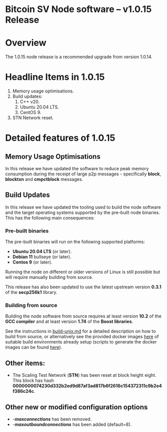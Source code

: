 # Bitcoin SV Node software – v1.0.15 Release

Overview
========

The 1.0.15 node release is a recommended upgrade from version 1.0.14.

Headline Items in 1.0.15
========================

1. Memory usage optimisations.
2. Build updates:
    1. C++ v20.
    2. Ubuntu 20.04 LTS.
    3. CentOS 9.
3. STN Network reset.

Detailed features of 1.0.15
===========================

Memory Usage Optimisations
--------------------------

In this release we have updated the software to reduce peak memory consumption during the receipt of large p2p messages - specifically **block**, **blocktxn** and **cmpctblock** messages.

Build Updates
-------------

In this release we have updated the tooling used to build the node software and the target operating systems supported by the pre-built node binaries. This has the following main consequences:

### Pre-built binaries

The pre-built binaries will run on the following supported platforms:

* **Ubuntu 20.04 LTS** (or later).
* **Debian 11** bullseye (or later).
* **Centos 9** (or later).

Running the node on different or older versions of Linux is still possible but will require manually building from source.

This release has also been updated to use the latest upstream version **0.3.1** of the **secp256k1** library.

### Building from source

Building the node software from source requires at least version **10.2** of the **GCC compiler** and at least version **1.74** of the **Boost libraries**.

See the instructions in [build-unix.md](https://github.com/bitcoin-sv/bitcoin-sv/blob/master/doc/build-unix.md) for a detailed description on how to build from source, or alternatively see the provided docker images [here](https://hub.docker.com/r/bitcoinsv/bitcoin-sv-src/) of suitable build environments already setup (scripts to generate the docker images can be found [here](https://github.com/bitcoin-sv/docker-sv-src)).

Other items:
------------

* The Scaling Test Network (**STN**) has been reset at block height eight. This block has hash **0000000074230d332b2ed9d87af3ad817b6f2616c154372311c9b2e4f386c24c**.

Other new or modified configuration options
-------------------------------------------

* \-_**maxconnections**_ has been removed.
* \-_**maxoutboundconnections**_ has been added (default=8).

